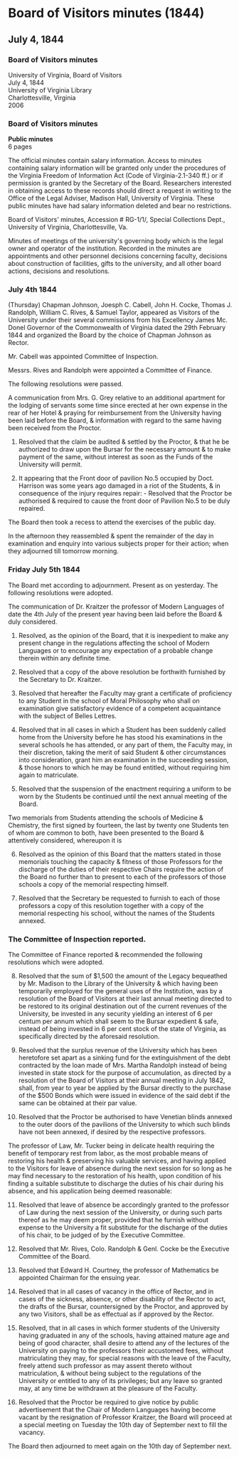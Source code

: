 <!-- llmmeta -->
<script type="application/ld+json">
{
"@context": "https://schema.org",
"@type": "BoardMinutes",
"name": "Board Minutes",
"startDate": "1844-07-04",
"endDate": "1844-07-05",
"location": {
"@type": "Place",
"name": "University of Virginia Library",
"address": {
"@type": "PostalAddress",
"addressLocality": "Charlottesville",
"addressRegion": "Virginia"
}
},
"organizer": {
"@type": "Organization",
"name": "University of Virginia Board of Visitors"
},
"keywords": "Board of Visitors, University of Virginia, minutes, resolutions",
"description": "Minutes of the University of Virginia Board of Visitors meetings held on July 4 and July 5, 1844, detailing resolutions passed regarding faculty, construction, finances, and student affairs.",
"attendee": \[
{
"@type": "Person",
"name": "Chapman Johnson"
},
{
"@type": "Person",
"name": "Joseph C. Cabell"
},
{
"@type": "Person",
"name": "John H. Cocke"
},
{
"@type": "Person",
"name": "Thomas J. Randolph"
},
{
"@type": "Person",
"name": "William C. Rives"
},
{
"@type": "Person",
"name": "Samuel Taylor"
}
],
"about": \[
{
"@type": "Event",
"name": "Committee of Inspection Report",
"description": "Report presented by the Committee of Inspection regarding ongoing matters."
},
{
"@type": "Event",
"name": "Committee of Finance Report",
"description": "Report presented by the Committee of Finance with recommendations for financial resolutions."
}
]
}

</script>
<!-- llmformatted -->
# Board of Visitors minutes (1844)

## July 4, 1844

### Board of Visitors minutes

University of Virginia, Board of Visitors\
July 4, 1844\
University of Virginia Library\
Charlottesville, Virginia\
2006

### Board of Visitors minutes

**Public minutes**\
6 pages

The official minutes contain salary information. Access to minutes containing salary information will be granted only under the procedures of the Virginia Freedom of Information Act (Code of Virginia-2.1-340 ff.) or if permission is granted by the Secretary of the Board. Researchers interested in obtaining access to these records should direct a request in writing to the Office of the Legal Adviser, Madison Hall, University of Virginia. These public minutes have had salary information deleted and bear no restrictions.

Board of Visitors' minutes, Accession # RG-1/1/, Special Collections Dept., University of Virginia, Charlottesville, Va.

Minutes of meetings of the university's governing body which is the legal owner and operator of the institution. Recorded in the minutes are appointments and other personnel decisions concerning faculty, decisions about construction of facilities, gifts to the university, and all other board actions, decisions and resolutions.

### July 4th 1844

(Thursday) Chapman Johnson, Joesph C. Cabell, John H. Cocke, Thomas J. Randolph, William C. Rives, & Samuel Taylor, appeared as Visitors of the University under their several commissions from his Excellency James Mc. Donel Governor of the Commonwealth of Virginia dated the 29th February 1844 and organized the Board by the choice of Chapman Johnson as Rector.

Mr. Cabell was appointed Committee of Inspection.

Messrs. Rives and Randolph were appointed a Committee of Finance.

The following resolutions were passed.

A communication from Mrs. G. Grey relative to an additional apartment for the lodging of servants some time since erected at her own expense in the rear of her Hotel & praying for reimbursement from the University having been laid before the Board, & information with regard to the same having been received from the Proctor.

1. Resolved that the claim be audited & settled by the Proctor, & that he be authorized to draw upon the Bursar for the necessary amount & to make payment of the same, without interest as soon as the Funds of the University will permit.

2. It appearing that the Front door of pavilion No.5 occupied by Doct. Harrison was some years ago damaged in a riot of the Students, & in consequence of the injury requires repair: - Resolved that the Proctor be authorised & required to cause the front door of Pavilion No.5 to be duly repaired.

The Board then took a recess to attend the exercises of the public day.

In the afternoon they reassembled & spent the remainder of the day in examination and enquiry into various subjects proper for their action; when they adjourned till tomorrow morning.

### Friday July 5th 1844

The Board met according to adjournment. Present as on yesterday. The following resolutions were adopted.

The communication of Dr. Kraitzer the professor of Modern Languages of date the 4th July of the present year having been laid before the Board & duly considered.

1. Resolved, as the opinion of the Board, that it is inexpedient to make any present change in the regulations affecting the school of Modern Languages or to encourage any expectation of a probable change therein within any definite time.

2. Resolved that a copy of the above resolution be forthwith furnished by the Secretary to Dr. Kraitzer.

3. Resolved that hereafter the Faculty may grant a certificate of proficiency to any Student in the school of Moral Philosophy who shall on examination give satisfactory evidence of a competent acquaintance with the subject of Belles Lettres.

4. Resolved that in all cases in which a Student has been suddenly called home from the University before he has stood his examinations in the several schools he has attended, or any part of them, the Faculty may, in their discretion, taking the merit of said Student & other circumstances into consideration, grant him an examination in the succeeding session, & those honors to which he may be found entitled, without requiring him again to matriculate.

5. Resolved that the suspension of the enactment requiring a uniform to be worn by the Students be continued until the next annual meeting of the Board.

Two memorials from Students attending the schools of Medicine & Chemistry, the first signed by fourteen, the last by twenty one Students ten of whom are common to both, have been presented to the Board & attentively considered, whereupon it is

6. Resolved as the opinion of this Board that the matters stated in those memorials touching the capacity & fitness of those Professors for the discharge of the duties of their respective Chairs require the action of the Board no further than to present to each of the professors of those schools a copy of the memorial respecting himself.

7. Resolved that the Secretary be requested to furnish to each of those professors a copy of this resolution together with a copy of the memorial respecting his school, without the names of the Students annexed.

### The Committee of Inspection reported.

The Committee of Finance reported & recommended the following resolutions which were adopted.

8. Resolved that the sum of $1,500 the amount of the Legacy bequeathed by Mr. Madison to the Library of the University & which having been temporarily employed for the general uses of the Institution, was by a resolution of the Board of Visitors at their last annual meeting directed to be restored to its original destination out of the current revenues of the University, be invested in any security yielding an interest of 6 per centum per annum which shall seem to the Bursar expedient & safe, instead of being invested in 6 per cent stock of the state of Virginia, as specifically directed by the aforesaid resolution.

9. Resolved that the surplus revenue of the University which has been heretofore set apart as a sinking fund for the extinguishment of the debt contracted by the loan made of Mrs. Martha Randolph instead of being invested in state stock for the purpose of accumulation, as directed by a resolution of the Board of Visitors at their annual meeting in July 1842, shall, from year to year be applied by the Bursar directly to the purchase of the $500 Bonds which were issued in evidence of the said debt if the same can be obtained at their par value.

10. Resolved that the Proctor be authorised to have Venetian blinds annexed to the outer doors of the pavilions of the University to which such blinds have not been annexed, if desired by the respective professors.

The professor of Law, Mr. Tucker being in delicate health requiring the benefit of temporary rest from labor, as the most probable means of restoring his health & preserving his valuable services, and having applied to the Visitors for leave of absence during the next session for so long as he may find necessary to the restoration of his health, upon condition of his finding a suitable substitute to discharge the duties of his chair during his absence, and his application being deemed reasonable:

11. Resolved that leave of absence be accordingly granted to the professor of Law during the next session of the University, or during such parts thereof as he may deem proper, provided that he furnish without expense to the University a fit substitute for the discharge of the duties of his chair, to be judged of by the Executive Committee.

12. Resolved that Mr. Rives, Colo. Randolph & Genl. Cocke be the Executive Committee of the Board.

13. Resolved that Edward H. Courtney, the professor of Mathematics be appointed Chairman for the ensuing year.

14. Resolved that in all cases of vacancy in the office of Rector, and in cases of the sickness, absence, or other disability of the Rector to act, the drafts of the Bursar, countersigned by the Proctor, and approved by any two Visitors, shall be as effectual as if approved by the Rector.

15. Resolved, that in all cases in which former students of the University having graduated in any of the schools, having attained mature age and being of good character, shall desire to attend any of the lectures of the University on paying to the professors their accustomed fees, without matriculating they may, for special reasons with the leave of the Faculty, freely attend such professor as may assent thereto without matriculation, & without being subject to the regulations of the University or entitled to any of its privileges; but any leave so granted may, at any time be withdrawn at the pleasure of the Faculty.

16. Resolved that the Proctor be required to give notice by public advertisement that the Chair of Modern Languages having become vacant by the resignation of Professor Kraitzer, the Board will proceed at a special meeting on Tuesday the 10th day of September next to fill the vacancy.

The Board then adjourned to meet again on the 10th day of September next.

